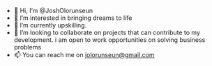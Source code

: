 - 👋 Hi, I’m @JoshOlorunseun
- 👀 I’m interested in bringing dreams to life 
- 🌱 I’m currently upskilling. 
- 💞️ I’m looking to collaborate on projects that can contribute to my development. i am open to work opportunities on solving business problems 
- 📫 You can reach me on jolorunseun@gmail.com 

<!---
JoshOlorunseun/JoshOlorunseun is a ✨ special ✨ repository because its `README.md` (this file) appears on your GitHub profile.
You can click the Preview link to take a look at your changes.
--->
